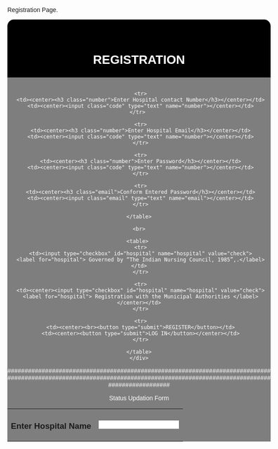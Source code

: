 Registration Page.

<!doctype html>
<html>
 <head>
  <title> QuickTreat</title>
  <style type="text/css">
  {
  margin:0;
  padding:0;
  }
  body
  {
  background-image:url(wallpaper.jpg);
  background-position:center;
  background-size:cover;
  font-family:sans-serif;
  margin-top:40px;
  }
  .regform{
  width:600px;
  background-color:rgb(0,0,0,6);
  margin:auto;
  color:#FFFFFF;
  padding:5px 0px 5px 0px;
  text-align:center;
  border-radius:15px 15px 0px 0px;
  }
  .main
  {
  background-color:rgb(0,0,0,0.5);
  width:600px;
  margin:auto;
  color:#FFFFFF;
  }
  
  </style>
 </head>
 <body>
  <div class="regform">
  <center><h1><br>REGISTRATION</h1></center>
  </div>
  <div class="main">
   <form>
   <table background >
    <div id="name">
	<br>
	 <tr>
	 <td><center><h3 class="name">Enter Hospital Name</h3></center></td>
	 <td><center><input class="name" type="text" name="name"></center></td>
	 </tr>
	 
	 <tr>
	 <td><center><h3 class="number">Enter Hospital contact Number</h3></center></td>
	 <td><center><input class="code" type="text" name="number"></center></td>
	 </tr>	
	 
     <tr>
	 <td><center><h3 class="number">Enter Hospital Email</h3></center></td>
	 <td><center><input class="code" type="text" name="number"></center></td>
	 </tr>
	 
	 <tr>
	 <td><center><h3 class="number">Enter Password</h3></center></td>
	 <td><center><input class="code" type="text" name="number"></center></td>
	 </tr>
	 
	 <tr>
	 <td><center><h3 class="email">Conform Entered Password</h3></center></td>
	 <td><center><input class="email" type="text" name="email"></center></td>
	 </tr>
	 
   	</table>
	
	<br>
	
	<table> 
	 <tr>
	 <td><input type="checkbox" id="hospital" name="hospital" value="check">
     <label for="hospital"> Governed by “The Indian Nursing Council, 1985”,.</label></td>
	 </tr>

	 <tr>
	 <td><center><input type="checkbox" id="hospital" name="hospital" value="check">
     <label for="hospital"> Registration with the Municipal Authorities </label></center></td>
	 </tr>
	
	 <tr>
	 <td><center><br><button type="submit">REGISTER</button></td>
	 <td><center><button type="submit">LOG IN</button></center></td>
	 </tr>
	 
	</table>
    </div>
   </form>   
  </div>   
 </body> 
</html>


############################################################################################################################################################################
 
 Status Updation Form
 
 <!DOCTYPE html>
<html>
<head>
	<style >
		form {
  text-align: center;
}
h2{
	text-align: center;
}

	</style>


</head>
<body>

<h2>Hospital Status Updation Form</h2>

<form >

  <label for="regnum">Registration Number: </label>
  <input type="text" id="regnum" name="regnum" ><br>
 
  <label for="Ventilators">Ventilators Available: </label>
    <input type="Number" id="ventnum" name="ventnum" ><br> 
<label for="GenBeds">General Beds Available: </label>
    <input type="Number" id="bednum" name="bednum" ><br> 
    <label for="Isolatward">Isolation Wards Available: </label>
    <input type="Number" id="isonum" name="isonum" ><br> 
     <label for="ICU">ICU: </label>
     <input type="radio" id="icu" name="avbl" value="icu">
  <label for="icu">Yes</label>
  <input type="radio" id="icu" name="avbl" value="icu">
  <label for="icu">No</label>
   <label for="ICU"> Number of Available: </label>
  <input type="Number" id="icu1num" name="icu1num" ><br> 
 

    <h4> Other Facilities</h4>
    
<input type="checkbox" id="Facility2" name="Facility2" value="Laboratory">
  <label for="Facility2"> Laboratory</label><br>
 
  <input type="checkbox" id="Facility3" name="Facility3" value="  PICU (Pediatrics ICU)">
  <label for="Facility3">   PICU (Pediatrics ICU)</label><br>


  <label for="specialistavbl">Available Specialist: </label>
  <select name = "dropdown"> 
  <option value = "Orthopedic Sergon" selected>Orthopedic Sergon</option>
  <option value = "Eye Specialist">Eye Specialist</option>
  <option value = "NeuroSergon">NeuroSergon</option> 

 
   <br>
   <br>
   <br>


   <input type="submit" value="Submit"><br>

  
</form> 

</body>
</html>



